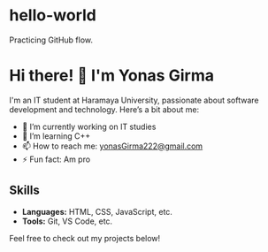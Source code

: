 # hello-world
Practicing GitHub flow.
# Hi there! 👋 I'm Yonas Girma

I'm an IT student at Haramaya University, passionate about software development and technology. Here’s a bit about me:

- 🔭 I’m currently working on IT studies
- 🌱 I’m learning C++
- 📫 How to reach me: yonasGirma222@gmail.com
- ⚡ Fun fact: Am pro

## Skills
- **Languages:** HTML, CSS, JavaScript, etc.
- **Tools:** Git, VS Code, etc.

Feel free to check out my projects below!
